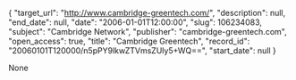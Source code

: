 {
  "target_url": "http://www.cambridge-greentech.com/", 
  "description": null, 
  "end_date": null, 
  "date": "2006-01-01T12:00:00", 
  "slug": 106234083, 
  "subject": "Cambridge Network", 
  "publisher": "cambridge-greentech.com", 
  "open_access": true, 
  "title": "Cambridge Greentech", 
  "record_id": "20060101T120000/n5pPY9lkwZTVmsZUly5+WQ==", 
  "start_date": null
}

None